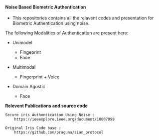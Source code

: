 #### Noise Based Biometric Authentication

* This repositories contains all the relavent codes and presentation for Biometric Authentication using noise. 

The following Modalities of Authentication are present here: 
* Unimodel
    * Fingeprint
    * Face

* Multimodal
    * Fingerprint + Voice

* Domain Agostic 
    * Face




**Relevent Publications and source code**
```
Secure iris Authentication Using Noise :
    https://ieeexplore.ieee.org/document/10007999

Original Iris Code base : 
    https://github.com/praguna/sian_protocol

```
